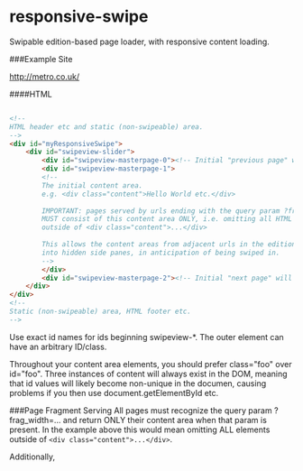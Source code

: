responsive-swipe
================

Swipable edition-based page loader, with responsive content loading.

###Example Site

http://metro.co.uk/

####HTML
```html

<!-- 
HTML header etc and static (non-swipeable) area. 
-->
<div id="myResponsiveSwipe">
	<div id="swipeview-slider">
		<div id="swipeview-masterpage-0"><!-- Initial "previous page" will be Ajax'd and injected here --></div>
		<div id="swipeview-masterpage-1">
		<!-- 
		The initial content area. 
		e.g. <div class="content">Hello World etc.</div>
	
		IMPORTANT: pages served by urls ending with the query param ?frag_width=...
		MUST consist of this content area ONLY, i.e. omitting all HTML  
		outside of <div class="content">...</div> 
	
		This allows the content areas from adjacent urls in the edition to be preloaded 
		into hidden side panes, in anticipation of being swiped in. 
		-->
		</div>
		<div id="swipeview-masterpage-2"><!-- Initial "next page" will be Ajax'd and injected here --></div>
	</div>
</div>
<!-- 
Static (non-swipeable) area, HTML footer etc. 
-->
```
Use exact id names for ids beginning swipeview-*. The outer element can have an arbitrary ID/class.

Throughout your content area elements, you should prefer class="foo" over id="foo". Three instances of content 
will always exist in the DOM, meaning that id values will likely become non-unique in the documen, causing problems
if you then use document.getElementById etc.

###Page Fragment Serving
All pages must recognize the query param ?frag_width=... and return ONLY their content area when that param is present. 
In the example above this would mean omitting ALL elements outside of `<div class="content">...</div>`.  

Additionally, <script> tags (in particular those that include this lib and its dependencies) must be placed outside
of the content area, and thus NOT be included in  served by urls ending with the `frag_width` query param.

This allows the content areas from adjacent urls in the edition to be preloaded into hidden
side panes - in anticipation of being swiped in - but without each itself loading in the whole js mechanism again.

###Javascript
Basic setup with a static edition:
```javascript
var mySwipe = $('#myResponsiveSwipe').responsiveSwipe({
	edition: ['/', '/foo', '/bar', '/etc']
});
```

Basic setup with a dynamically switching edition:
```javascript
var afterShow = function (context, pageData, api) {
	// On initial page, or following a click, set the edition to what's passed in via the pageData mechanism
	// Otherwise - eg. following a swipe - ignore the passed-in edition.
	if( pageData.clickType === 'initial' || pageData.clickType === 'link') {
		api.setEdition(pageData.edition);
	}
}

var mySwipe = $('#myResponsiveSwipe').responsiveSwipe({
	afterShow: afterShow
});
```

###Configuration options

Values show are defaults:
```javascript
// Callback after a pane is loaded (including hidden panes); use for fancy js-managed rendering.
afterLoad: function(){},

// Callback before any pane is made visible.
beforeShow: function(){},

// Callback after a pane is made visible; use for analytics events, social buttons, etc.
afterShow: function(){},

// Validator regular expression for Ajax responses.
ajaxRegex: '.*',

// Possible values for screen width. For cacheing, the fewer the better.
breakpoints: [481, 768, 1024],

// A list of absolute paths of pages - e.g. ["\/","\/foo\/", "\/bar\/"] - which left/right actions will step through.
// Set the edition using this option, or in afterShow callback function using api.setEdition. The latter method also allows you to change the edition mid-flow .
edition: [],

// Allow ajax+pushState behaviour (requires HTML5 History API support)
enablePjax: true,

// Allow swipe behaviour (requires CSS Transitions support)
enableSwipe: true,

// Reload content on window resize; switches the width metric to window- rather than screen-width; for testing only.
emulator: false,

// Milliseconds until edition should expire, i.e. cache should flush and/or content should reload instead of Ajax'ing. 0 => no expiry.
expiryPeriod: 0,

// CSS selector for anchors that should initiate an ajax+pushState reload.
linkSelector: 'a:not(.no-ajax)',

// The CSS selector for an element containing a data-json attribute with arbitrary data about the page.
pageDataSelector: '.responsive-swipe-meta',

// The name of the query param sent wth Ajax page-fragment requests
queryParam: 'frag_width',

// CSS selector for a spinner/busy indicator
loadingIndicator: undefined,

// The custom swipeview.js lib
swipeViewLib: '/js/responsive-swipe_swipeview.js'
```

###Capabilities detected:

* __HTML5 History API__ - allows changing the URL after an ajax load. Without this, we won't go ahead with ajax page loading.

* __CSS Transitions__ - allows sliding of left/right preloaded panes.

Three capability combinations that are supported are:

* History=false                   : no pjax navigation; (IE < 10, Android native browser, etc)
* History=true, Transitions=false : pjax page navigation; no swiping; (An unlikely case; Transitions was widely implemented before History was)
* History=true, Transitions=true  : pjax page navigation; swiping. (Modern browsers)

You can override these using the enablePjax and enableSwipe options. (You can only disable supported features, not enable unsupported ones!)

###Dependencies

Requires a [forked version](https://github.com/stephanfowler/SwipeView) of [SwipeView](https://github.com/cubiq/SwipeView) (also included in this repo) and jQuery.

###Docs

More coming soon.

